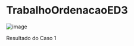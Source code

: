 # TrabalhoOrdenacaoED3 
![image](https://user-images.githubusercontent.com/84526529/180493598-48629baf-2609-4257-a815-1981cb46e181.png)
<p align="justify">Resultado do Caso 1</p>
